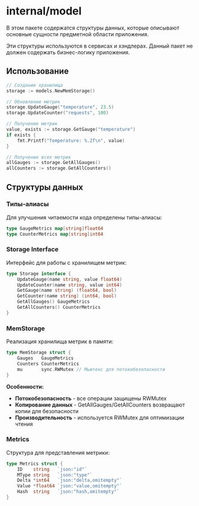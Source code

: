 # internal/model

В этом пакете содержатся структуры данных, которые описывают основные сущности предметной области приложения.

Эти структуры используются в сервисах и хэндлерах. Данный пакет не должен содержать бизнес-логику приложения.

## Использование

```go
// Создание хранилища
storage := models.NewMemStorage()

// Обновление метрик
storage.UpdateGauge("temperature", 23.5)
storage.UpdateCounter("requests", 100)

// Получение метрик
value, exists := storage.GetGauge("temperature")
if exists {
    fmt.Printf("Temperature: %.2f\n", value)
}

// Получение всех метрик
allGauges := storage.GetAllGauges()
allCounters := storage.GetAllCounters()
```

## Структуры данных

### Типы-алиасы

Для улучшения читаемости кода определены типы-алиасы:

```go
type GaugeMetrics map[string]float64
type CounterMetrics map[string]int64
```

### Storage Interface

Интерфейс для работы с хранилищем метрик:

```go
type Storage interface {
    UpdateGauge(name string, value float64)
    UpdateCounter(name string, value int64)
    GetGauge(name string) (float64, bool)
    GetCounter(name string) (int64, bool)
    GetAllGauges() GaugeMetrics
    GetAllCounters() CounterMetrics
}
```

### MemStorage

Реализация хранилища метрик в памяти:

```go
type MemStorage struct {
    Gauges   GaugeMetrics
    Counters CounterMetrics
    mu       sync.RWMutex // Мьютекс для потокобезопасности
}
```

**Особенности:**
- **Потокобезопасность** - все операции защищены RWMutex
- **Копирование данных** - GetAllGauges/GetAllCounters возвращают копии для безопасности
- **Производительность** - используется RWMutex для оптимизации чтения

### Metrics

Структура для представления метрики:

```go
type Metrics struct {
    ID    string   `json:"id"`
    MType string   `json:"type"`
    Delta *int64   `json:"delta,omitempty"`
    Value *float64 `json:"value,omitempty"`
    Hash  string   `json:"hash,omitempty"`
}
```
